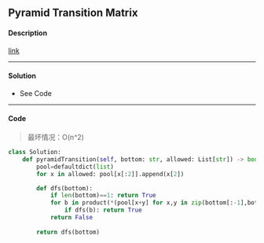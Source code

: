 ## Pyramid Transition Matrix

#### Description

[link](https://leetcode.com/problems/pyramid-transition-matrix/)

---

#### Solution

- See Code

---

#### Code

> 最坏情况：O(n^2)

```python
class Solution:
    def pyramidTransition(self, bottom: str, allowed: List[str]) -> bool:
        pool=defaultdict(list)
        for x in allowed: pool[x[:2]].append(x[2])

        def dfs(bottom):
            if len(bottom)==1: return True
            for b in product(*(pool[x+y] for x,y in zip(bottom[:-1],bottom[1:]))):
                if dfs(b): return True
            return False
        
        return dfs(bottom)
```